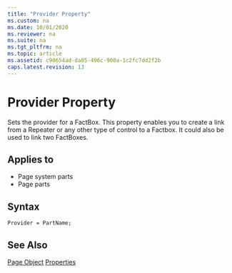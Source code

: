 ```yaml
---
title: "Provider Property"
ms.custom: na
ms.date: 10/01/2020
ms.reviewer: na
ms.suite: na
ms.tgt_pltfrm: na
ms.topic: article
ms.assetid: c90654ad-da85-496c-900a-1c2fc7dd2f2b
caps.latest.revision: 13
---
```


# Provider Property

Sets the provider for a FactBox. This property enables you to create a link from a Repeater or any other type of control to a Factbox. It could also be used to link two FactBoxes.
 
## Applies to  
  
- Page system parts
- Page parts

## Syntax

```AL
Provider = PartName;
```

## See Also

[Page Object](../devenv-page-object.md)
[Properties](devenv-properties.md)
